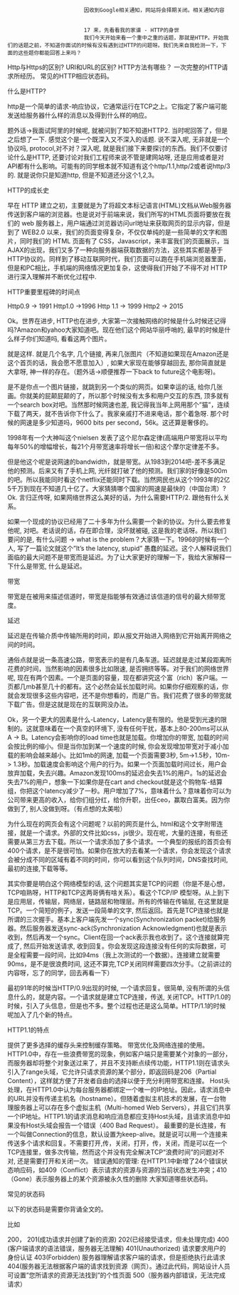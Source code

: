 
                            
                            因收到Google相关通知，网站将会择期关闭。相关通知内容
                            
                            
                            17 来，先看看我的家谱 - HTTP的身世
                            我们今天开始来看一个重中之重的话题，那就是HTTP。开始我们的话题之前，不知道你面试的时候有没有遇到过HTTP的问题呀。我们先来自我检测一下，下面的这些题你都能回答上来吗？


Http与Https的区别?
URI和URL的区别?
HTTP方法有哪些？
一次完整的HTTP请求所经历。
常见的HTTP相应状态码。


什么是HTTP?

http是一个简单的请求-响应协议，它通常运行在TCP之上。它指定了客户端可能发送给服务器什么样的消息以及得到什么样的响应。

题外话->我面试阿里的时候呢, 就被问到了知不知道HTTP2. 当时呢回答了，但是之后想了一下. 感觉这个是一个既深入又不深入的话题. 说不深入呢, 无非就是一个协议吗, protocol,对不对？深入呢, 就是我们接下来要探讨的东西。我们不仅要讨论什么是HTTP, 还要讨论对我们工程师来说不管是建网站呀, 还是应用或者是对API都有什么影响。可能有的同学根本就不知道有这个http/1.1,http/2或者说http/3的. 就是说你只是知道http, 但是不知道还分这个1,2,3。

HTTP的成长史

早在 HTTP 建立之初，主要就是为了将超文本标记语言(HTML)文档从Web服务器传送到客户端的浏览器。也是说对于前端来说，我们所写的HTML页面将要放在我们的 web 服务器上，用户端通过浏览器访问url地址来获取网页的显示内容，但是到了 WEB2.0 以来，我们的页面变得复杂，不仅仅单纯的是一些简单的文字和图片，同时我们的 HTML 页面有了 CSS，Javascript，来丰富我们的页面展示，当AJAX的出现，我们又多了一种向服务器端获取数据的方法，这些其实都是基于HTTP协议的。同样到了移动互联网时代，我们页面可以跑在手机端浏览器里面，但是和PC相比，手机端的网络情况更加复杂，这使得我们开始了不得不对 HTTP 进行深入理解并不断优化过程中.

HTTP重要里程碑的时间点


Http0.9 -> 1991
Http1.0 ->1996
Http 1.1 -> 1999
Http2 -> 2015


Ok。世界在进步, HTTP也在进步, 大家第一次接触网络的时候是什么时候还记得吗?Amazon和yahoo大家知道吧。现在他们这个网站华丽呼哨的, 最早的时候是什么样子你们知道吗, 看看这两个图片。





就是这样. 就是几个名字, 几个链接, 再来几张图片（不知道如果现在Amazon还是这个首页的话，我会愿不愿意加入）, 如果大家现在能够穿越回去, 那你简直就是大拿呀, 神一样的存在。（题外话->顺便推荐一下back to future这个电影呀)。

是不是你点一个图片链接，就跳到另一个类似的网页。如果幸运的话, 给你几张画。你就美的屁颠屁颠的了，所以那个时候没有太多和用户交互的东西, 顶多就有一个search box对吧。当然那时候网速也差, 我记得我当年上网用那个”猫”，连续下载了两天，就不告诉你下什么了。我家亲戚打不进来电话，那个着急呀. 那个时候的网速是多少知道吗，9600 bits per second，56k。这还算是奢侈的。

1998年有一个大神叫这个nielsen 发表了这个尼尔森定律(高端用户带宽将以平均每年50%的增幅增长，每21个月带宽速率将增长一倍)和这个摩尔定律差不多。



但是他这个呢是说网速的bandwidth，就是带宽。从1983到2014吧-差不多满足他的预测。后来又有了手机上网, 光纤就打破了他的预测。我们家的好像是500m的吧。所以我能同时看这个netflix还能同时下载。当然网民也从这个1993年的2亿5千万到现在不知道几十亿了。大家猜猜哪个国家的网速是最快的（中国台湾）? Ok. 言归正传呀, 如果网络世界这么美好的话，为什么需要HTTP/2. 跟他有什么关系。

如果一个现成的协议已经用了二十多年为什么需要一个新的协议。为什么要去修复他呢, 对吧。老话说的话，存在即合理，没坏就被碰, 这是我的老话呀。所以我们要问的是, 有什么问题 -> what is the problem？大家猜一下。1996的时候有一个人, 写了一篇论文就这个”It’s the latency, stupid” 愚蠢的延迟。这个人解释说我们面临的最大问题不是带宽而是延迟。为了让大家更好的理解一下，我给大家解释一下什么是带宽, 什么是延迟。

带宽

带宽是在被用来描述信道时，带宽是指能够有效通过该信道的信号的最大频带宽度。

延迟

延迟是在传输介质中传输所用的时间，即从报文开始进入网络到它开始离开网络之间的时间。

通俗点就是说一条高速公路，带宽表示的是有几条车道。延迟就是走过某段距离所花费的时间，当然影响的因素很多比如限速, 是否拥挤等等。对于我们的网络世界呢, 现在有两个因素。一个是页面的容量，现在都讲究这个富（rich）客户端。一页都几mb甚至几十的都有。这个必然会延长加载时间。如果你仔细观察的话，你就会发现很多这些内容吧，还不是你想看的，而是广告。我们花费了很多的带宽就下载广告。但是这就是现在的互联网没办法。

Ok，另一个更大的因素是什么-Latency，Latency是有限的。他是受到光速的限制的。这就意味着在一个真空的环境下, 没有任何干扰，基本上80-200ms可以从A -> B。Latency会影响你的load time也就是加载。你增加你的带宽, 加载的时间会按比例的缩小。但是当你加到某一个速度的时候, 你会发现增加带宽对于减小加载的影响会越来越小。比如1mb的网速, 加载一个页面需要3秒, 5m->1.5秒，10m-> 1.3秒。加载速度会影响这个用户的行为。如果一个页面加载时间过长，用户会放弃加载，失去兴趣。Amazon发现100ms的延迟会失去1%的用户。1s的延迟会失去7%的用户，想象一下如果你是在cart and checkout就是这个购物车-结算组，你把这个latency减少了一秒。用户增加了7%，意味着什么？意味着你可以为公司带来更高的收入，给你们组分红，给你升职，出任ceo，赢取白富美。因为你做到了, 别人没做到呀。（有点想的太美啦）

为什么现在的网页会有这个问题呢？以前的网页是什么, html和这个文字附带连接，就是一个请求。外部的文件比如css，js很少。现在呢，大量的连接，有些还需要从第三方去下载。所以一个请求添加了多个请求。一个典型的报纸的首页会有400个请求，是不是很可怕。如果你在放大的去看某一个请求，你会发现这个请求会被分成不同的区域有着不同的时间，你可以看到这个队列时间，DNS查找时间, 最初的连接,下载等等。



其实你要是明白这个网络模型的话, 这个问题其实是TCP的问题（你是不是心想，TCP咱熟呀，HTTP和TCP这两哥俩有啥关系）。看这个TCP/IP 模型呀。从上到下是应用层，传输层，网络层，链路层和物理层。所有的传输在传输层, 在这里就是TCP。一个简短的例子，发送一段简单的文字, 然后返回。首先是TCP连接也就是所谓的三次握手。基本上客户端先发一个sync(Synchronization packet)给服务器。然后服务器发送sync-ack(Synchronization Acknowledgment)也就是表示收到，然后再发一个sync。Client在回一个ack表示我也收到了。这个连接就算完成了, 然后开始发送请求, 收到回复。你会发现这段连接没有任何的实际数据，可是全程需要一段时间，比如94ms（我上次测试的一个数据）。连接建立就需要90ms，是不是很浪费时间, 这还不算完,TCP关闭同样需要四次分手。（之前讲过的内容呀，忘了的同学，回去再看一下）

最初91年的时候当HTTP/0.9出现的时候, 一个请求回复。很简单, 没有所谓的头信息什么的，就是内容。一个请求就是建立TCP连接，传送, 关闭TCP。HTTP/1.0的时候，引入了头信息，但是也不多。整个过程也还是这么简单。HTTP/1.1的时候呢加入了几个新的特点。

HTTP1.1的特点


提供了更多选择的缓存头来控制缓存策略。
带宽优化及网络连接的使用。HTTP1.0中，存在一些浪费带宽的现象，例如客户端只是需要某个对象的一部分，而服务器却将整个对象送过来了，并且不支持断点续传功能，HTTP1.1则在请求头引入了range头域，它允许只请求资源的某个部分，即返回码是206（Partial Content），这样就方便了开发者自由的选择以便于充分利用带宽和连接。
Host头处理，在HTTP1.0中认为每台服务器都绑定一个唯一的IP地址。因此，请求消息中的URL并没有传递主机名（hostname）。但随着虚拟主机技术的发展，在一台物理服务器上可以存在多个虚拟主机（Multi-homed Web Servers），并且它们共享一个IP地址。HTTP1.1的请求消息和响应消息都应支持Host头域，且请求消息中如果没有Host头域会报告一个错误（400 Bad Request）。
最重要的是长连接，有一个叫做Connection的信息，默认设置为keep-alive。就是说可以用一个连接来传送多个请求和回复。不需要打开,传，关闭，打开，传，关闭，而是可以在一个TCP连接里，做多次传输，然而这个并没有完全解决TCP“浪费时间”的问题对不对, 还是需要打开和关闭一次。
错误通知的管理: 在HTTP1.1中新增了24个错误状态响应码，如409（Conflict）表示请求的资源与资源的当前状态发生冲突；410（Gone）表示服务器上的某个资源被永久性的删除 大家知道哪些状态码。


常见的状态码

以下的状态码是需要你背诵全文的。

比如


200， 201(成功请求并创建了新的资源)
202(已经接受请求，但未处理完成)
400 (客户端请求的语法错误，服务器无法理解)
401(Unauthorized) 请求要求用户的身份认证
403(Forbidden) 服务器理解请求客户端的请求，但是拒绝执行此请求
404(服务器无法根据客户端的请求找到资源（网页）。通过此代码，网站设计人员可设置”您所请求的资源无法找到”的个性页面
500（服务器内部错误，无法完成请求）


                        
                        
                            